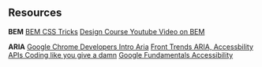 ## Resources

**BEM**
[BEM CSS Tricks](https://css-tricks.com/bem-101/)
[Design Course Youtube Video on BEM](https://www.youtube.com/watch?v=er1JEDuPbZQ)

**ARIA**
[Google Chrome Developers Intro Aria](https://www.youtube.com/watch?v=g9Qff0b-lHk)
[Front Trends ARIA, Accessbility APIs Coding like you give a damn](https://www.youtube.com/watch?v=qdB8SRhqvFc)
[Google Fundamentals Accessibility](https://developers.google.com/web/fundamentals/accessibility/how-to-review)
